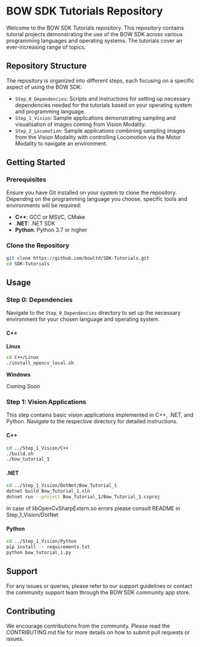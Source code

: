 # BOW SDK Tutorials Repository

Welcome to the BOW SDK Tutorials repository. This repository contains tutorial projects demonstrating the use of the BOW SDK across various programming languages and operating systems. The tutorials cover an ever-increasing range of topics.

## Repository Structure

The repository is organized into different steps, each focusing on a specific aspect of using the BOW SDK:

- `Step_0_Dependencies`: Scripts and instructions for setting up necessary dependencies needed for the tutorials based on your operating system and programming language.
- `Step_1_Vision`: Sample applications demonstrating sampling and visualisation of images coming from Vision Modality.
- `Step_2_Locomotion`: Sample applications combining sampling images from the Vision Modality with controlling Locomotion via the Motor Modality to navigate an environment.
  
## Getting Started

### Prerequisites

Ensure you have Git installed on your system to clone the repository. Depending on the programming language you choose, specific tools and environments will be required:

- **C++**: GCC or MSVC, CMake
- **.NET**: .NET SDK
- **Python**: Python 3.7 or higher

### Clone the Repository

```bash
git clone https://github.com/bowltd/SDK-Tutorials.git
cd SDK-Tutorials
```

## Usage

### Step 0: Dependencies

Navigate to the `Step_0_Dependencies` directory to set up the necessary environment for your chosen language and operating system.

#### C++

**Linux**

```bash
cd C++/Linux
./install_opencv_local.sh
```

**Windows**

Coming Soon

### Step 1: Vision Applications

This step contains basic vision applications implemented in C++, .NET, and Python. Navigate to the respective directory for detailed instructions.

#### C++

```bash
cd ../Step_1_Vision/C++
./build.sh
./bow_tutorial_1
```

#### .NET

```bash
cd ../Step_1_Vision/DotNet/Bow_Tutorial_1
dotnet build Bow_Tutorial_1.sln
dotnet run --project Bow_Tutorial_1/Bow_Tutorial_1.csproj
```
In case of libOpenCvSharpExtern.so errors please consult README in Step_1_Vision/DotNet

#### Python

```bash
cd ../Step_1_Vision/Python
pip install -r requirements.txt
python bow_tutorial_1.py
```

## Support

For any issues or queries, please refer to our support guidelines or contact the community support team through the BOW SDK community app store.

## Contributing

We encourage contributions from the community. Please read the CONTRIBUTING.md file for more details on how to submit pull requests or issues.

